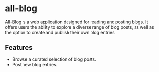 # all-blog
All-Blog is a web application designed for reading and posting blogs. It offers users the ability to explore a diverse range of blog posts, as well as the option to create and publish their own blog entries.

## Features
- Browse a curated selection of blog posts.
- Post new blog entries.

